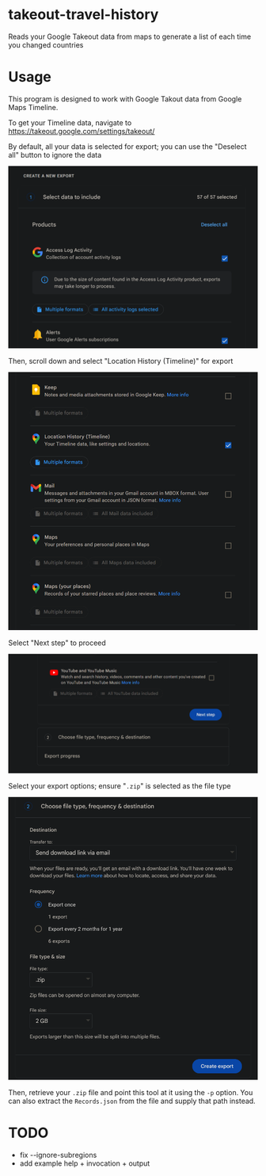 # takeout-travel-history
Reads your Google Takeout data from maps to generate a list of each time you changed countries

# Usage

This program is designed to work with Google Takout data from Google Maps Timeline.

To get your Timeline data, navigate to https://takeout.google.com/settings/takeout/

By default, all your data is selected for export; you can use the "Deselect all" button to ignore the data

![Choosing the Deselect all option](images/deselect-all.png)

Then, scroll down and select "Location History (Timeline)" for export

![Selecting Location History for export](images/location-history.png)

Select "Next step" to proceed

![Selecting Next step](images/next-step.png)

Select your export options; ensure "`.zip`" is selected as the file type

![Selecting export options](images/export-options.png)

Then, retrieve your `.zip` file and point this tool at it using the `-p` option. You can also extract the `Records.json` from the file and supply that path instead.



# TODO

- fix --ignore-subregions
- add example help + invocation + output